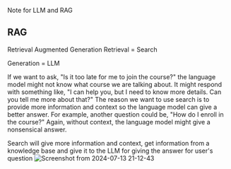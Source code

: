Note for LLM and RAG

## RAG
Retrieval Augmented Generation 
Retrieval = Search

Generation = LLM

If we want to ask, "Is it too late for me to join the course?" the language model might not know what course we are talking about. 
It might respond with something like, "I can help you, but I need to know more details. Can you tell me more about that?" The reason we
want to use search is to provide more information and context so the language model can give a better answer. For example, another question 
could be, "How do I enroll in the course?" Again, without context, the language model might give a nonsensical answer.

Search will give more information and context, get information from a knowledge base and give it to the LLM for giving the answer for user's question
![Screenshot from 2024-07-13 21-12-43](https://github.com/user-attachments/assets/28bdcd32-d208-4454-9520-58315cb709fc)
